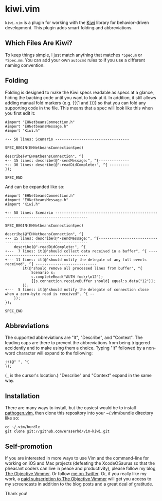 kiwi.vim
========

`kiwi.vim` is a plugin for working with the [Kiwi](http://kiwi-lib.org/)
library for behavior-driven development.  This plugin adds smart folding
and abbreviations.

Which Files Are Kiwi?
---------------------

To keep things simple, I just match anything that matches `*Spec.m`
or `*Spec.mm`.  You can add your own `autocmd` rules to if you use
a different naming convention.

Folding
-------

Folding is designed to make the Kiwi specs readable as specs at a glance,
hiding the backing code until you want to look at it.  In addition,
it still allows adding manual fold markers (e.g. {{{1 and }}}) so that
you can fold any supporting code in the file.  This means that a spec
will look like this when you first edit it:

    #import "EHNetbeansConnection.h"
    #import "EHNetbeansMessage.h"
    #import "Kiwi.h"

    +-- 58 lines: Scenario ----------------------------------

    SPEC_BEGIN(EHNetbeansConnectionSpec)

    describe(@"EHNetbeansConnection", ^{
    +-- 15 lines: describe(@"-sendMessage:", ^{--------------
    +-- 30 lines: describe(@"-readDidComplete:", ^{ ---------
    });

    SPEC_END

And can be expanded like so:

    #import "EHNetbeansConnection.h"
    #import "EHNetbeansMessage.h"
    #import "Kiwi.h"

    +-- 58 lines: Scenario -------------------------------------------------------------------------------------

    SPEC_BEGIN(EHNetbeansConnectionSpec)

    describe(@"EHNetbeansConnection", ^{
    +-- 15 lines: describe(@"-sendMessage:", ^{-----------------------------------------------------------------
        describe(@"-readDidComplete:", ^{ 
    +---  7 lines: it(@"should collect data received in a buffer", ^{ ------------------------------------------
    +--- 11 lines: it(@"should notify the delegate of any full events received", ^{ ----------------------------
            it(@"should remove all processed lines from buffer", ^{ 
                Scenario s;
                s.completeRead("AUTH foo\r\n12");
                [[s.connection.receiveBuffer should] equal:s.data("12")];
            });
    +---  5 lines: it(@"should notify the delegate of connection close when a zero-byte read is received", ^{ --
        });
    });

    SPEC_END

Abbreviations
-------------

The supported abbreviations are "It", "Describe", and "Context".  The leading
caps are there to prevent the abbreviations from being triggered accidently
and to make using them a choice.  Typing "It" followed by a non-word character
will expand to the following:

    it(@"_", ^{
    });

(`_` is the cursor's location.)  "Describe" and "Context" expand in the same
way.

Installation
------------

There are many ways to install, but the easiest would be to install
[pathogen.vim](https://github.com/tpope/vim-pathogen), then clone
this repository into your ~/.vim/bundle directory like so:

    cd ~/.vim/bundle
    git clone git://github.com/eraserhd/vim-kiwi.git

Self-promotion
--------------

If you are interested in more ways to use Vim and the command-line for working
on iOS and Mac projects (defeating the XcodeOSaurus so that the pheasant
coders can live in peace and productivity), please follow my blog,
[The Objective Vimmer].  Or follow [me on Twitter].  Or, if you really like my
work, a [paid subscription to The Objective Vimmer] will get you access to my
screencasts in addition to the blog posts and a great deal of gratitude.

[me on Twitter]: http://twitter.com/eraserhd/
[The Objective Vimmer]: http://vios.eraserhead.net/
[paid subscription to The Objective Vimmer]: http://vios.eraserhead.net/subscribe.html

Thank you!

